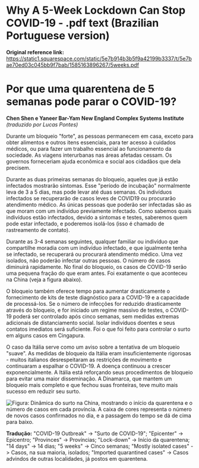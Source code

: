 # Why A 5-Week Lockdown Can Stop COVID-19 - .pdf text (Brazilian Portuguese version)
**Original reference link:** https://static1.squarespace.com/static/5e7b914b3b5f9a42199b3337/t/5e7bae70ed03c045bb9f7bab/1585163896267/5weeks.pdf

# Por que uma quarentena de 5 semanas pode parar o COVID-19?
**Chen Shen e Yaneer Bar-Yam**
**New England Complex Systems Institute**
*(traduzido por Lucas Pontes)*

Durante um bloqueio "forte", as pessoas permanecem em casa, exceto para obter alimentos e outros itens essenciais, para ter acesso à cuidados médicos, ou para fazer um trabalho essencial ao funcionamento da sociedade. As viagens interurbanas nas áreas afetadas cessam. Os governos forneceriam ajuda econômica e social aos cidadãos que dela precisem.

Durante as duas primeiras semanas do bloqueio, aqueles que já estão infectados mostrarão sintomas. Esse "período de incubação" normalmente leva de 3 a 5 dias, mas pode levar até duas semanas. Os indivíduos infectados se recuperarão de casos leves de COVID19 ou procurarão atendimento médico. As únicas pessoas que poderão ser infectadas são as que moram com um indivíduo previamente infectado. Como sabemos quais indivíduos estão infectados, devido a sintomas e testes, saberemos quem pode estar infectado, e poderemos isolá-los (isso é chamado de rastreamento de contato).

Durante as 3-4 semanas seguintes, qualquer familiar ou indivíduo que compartilhe moradia com um indivíduo infectado, e que igualmente tenha se infectado, se recuperará ou procurará atendimento médico. Uma vez isolados, não poderão infectar outras pessoas. O número de casos diminuirá rapidamente. No final do bloqueio, os casos de COVID-19 serão uma pequena fração do que eram antes. Foi exatamente o que aconteceu na China (veja a figura abaixo).

O bloqueio também oferece tempo para aumentar drasticamente o fornecimento de kits de teste diagnóstico para a COVID-19 e a capacidade de processá-los. Se o número de infecções for reduzido drasticamente através do bloqueio, e for iniciado um regime massivo de testes, o COVID-19 poderá ser controlado após cinco semanas, sem medidas extremas adicionais de distanciamento social. Isolar indivíduos doentes e seus contatos imediatos será suficiente. Foi o que foi feito para controlar o surto em alguns casos em Cingapura.

O caso da Itália serve como um aviso sobre a tentativa de um bloqueio "suave". As medidas de bloqueio da Itália eram insuficientemente rigorosas - muitos italianos desrespeitaram as restrições de movimento e continuaram a espalhar o COVID-19. A doença continuou a crescer exponencialmente. A Itália está reforçando seus procedimentos de bloqueio para evitar uma maior disseminação. A Dinamarca, que mantem um bloqueio mais completo e que fechou suas fronteiras, teve muito mais sucesso em reduzir seu surto.

![Figura: Dinâmica do surto na China, mostrando o início da quarentena e o número de casos em cada província. A caixa de cores representa o número de novos casos confirmados no dia, e a passagem do tempo se dá de cima para baixo. ](/source-translation-text/portuguese-br/china-graph.png)

**Tradução:** "COVID-19 Outbreak" -> "Surto de COVID-19"; "Epicenter" -> Epicentro; "Provinces" -> Províncias; "Lock-down" -> Início da quarentena; "14 days" -> 14 dias; "5 weeks" -> Cinco semanas; "Mostly isolated cases" -> Casos, na sua maioria, isolados; "Imported quarantined cases" -> Casos advindos de outras localidades, já postos em quarentena.
